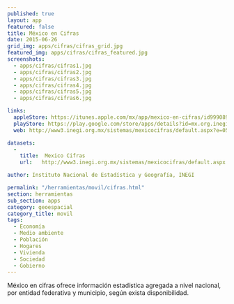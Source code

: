 ```yaml
---
published: true
layout: app
featured: false
title: México en Cifras
date: 2015-06-26
grid_img: apps/cifras/cifras_grid.jpg
featured_img: apps/cifras/cifras_featured.jpg
screenshots:
  - apps/cifras/cifras1.jpg
  - apps/cifras/cifras2.jpg
  - apps/cifras/cifras3.jpg
  - apps/cifras/cifras4.jpg
  - apps/cifras/cifras5.jpg
  - apps/cifras/cifras6.jpg

links:
  appleStore: https://itunes.apple.com/mx/app/mexico-en-cifras/id999089545
  playStore: https://play.google.com/store/apps/details?id=mx.org.inegi.MexicoCifras
  web: http://www3.inegi.org.mx/sistemas/mexicocifras/default.aspx?e=05

datasets:
  -
    title:  Mexico Cifras
    url:   http://www3.inegi.org.mx/sistemas/mexicocifras/default.aspx

author: Instituto Nacional de Estadística y Geografía, INEGI

permalink: "/herramientas/movil/cifras.html"
section: herramientas
sub_section: apps
category: geoespacial
category_title: movil
tags:
  - Economía
  - Medio ambiente
  - Población
  - Hogares
  - Vivienda
  - Sociedad
  - Gobierno
---
```


México en cifras ofrece información estadística agregada a nivel nacional, por entidad federativa y municipio, según exista disponibilidad.
